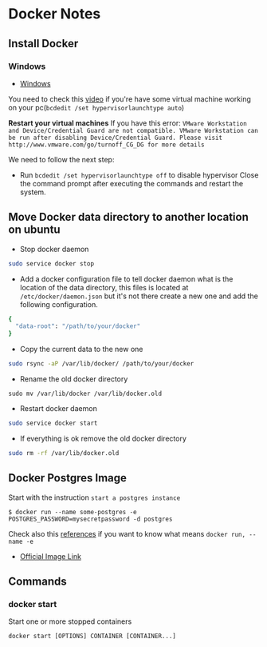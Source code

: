 # Docker Notes

## Install Docker

### Windows
* [Windows](https://docs.docker.com/desktop/install/windows-install/)

You need to check this [video](https://www.youtube.com/watch?v=e3Ovu-STOis) if you're have some virtual machine working on your pc(`bcdedit /set hypervisorlaunchtype auto`)

**Restart your virtual machines**
If you have this error:
 `VMware Workstation and Device/Credential Guard are not compatible. VMware Workstation can be run after disabling Device/Credential Guard. Please visit http://www.vmware.com/go/turnoff_CG_DG for more details`

We need to follow the next step:
* Run ``bcdedit /set hypervisorlaunchtype off`` to disable hypervisor Close the command prompt after   executing the commands and restart the system.


## Move Docker data directory to another location on ubuntu

* Stop docker daemon
```bash
sudo service docker stop
```
* Add a docker configuration file to tell docker daemon what is the location of the data directory, this files is located at ``/etc/docker/daemon.json`` but it's not there create a new one and add the following configuration.
```bash
{
  "data-root": "/path/to/your/docker"
}
```
* Copy the current data to the new one
```bash
sudo rsync -aP /var/lib/docker/ /path/to/your/docker
```
* Rename the old docker directory
```
sudo mv /var/lib/docker /var/lib/docker.old
```
* Restart docker daemon
```bash
sudo service docker start
```
* If everything is ok remove the old docker directory
```bash
sudo rm -rf /var/lib/docker.old
```

## Docker Postgres Image
Start with the instruction `start a postgres instance`

```
$ docker run --name some-postgres -e POSTGRES_PASSWORD=mysecretpassword -d postgres
```

Check also this [references](https://docs.docker.com/engine/reference/commandline/run/) if you want to know what means `docker run, --name -e`

* [Official Image Link](https://hub.docker.com/_/postgres)


## Commands

### docker start
Start one or more stopped containers
```
docker start [OPTIONS] CONTAINER [CONTAINER...]
```